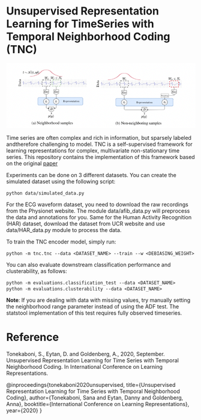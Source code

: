 # Unsupervised Representation Learning for TimeSeries with Temporal Neighborhood Coding (TNC)

![Screenshot](tnc.png)

Time series are often complex and rich in information, but sparsely labeled andtherefore challenging to model. TNC is a self-supervised framework for learning representations for complex, multivariate non-stationary time series. This repository contains the implementation of this framework based on the original [paper](https://openreview.net/forum?id=8qDwejCuCN)


Experiments can be done on 3 different datasets. You can create the simulated dataset using the following script:
```
python data/simulated_data.py
```
For the ECG waveform dataset, you need to download the raw recordings from the Physionet website. The module data/afib_data.py will preprocess the data and annotations for you. Same for the Human Activity Recognition (HAR) dataset, download the dataset from UCR website and use data/HAR_data.py module to process the data.

To train the TNC encoder model, simply run:
```
python -m tnc.tnc --data <DATASET_NAME> --train --w <DEBIASING_WEIGHT>
```
You can also evaluate downstream classification performance and clusterability, as follows:
```
python -m evaluations.classification_test --data <DATASET_NAME>
python -m evaluations.clusterability --data <DATASET_NAME>
```
__Note__: If you are dealing with data with missing values, try manually setting the neighborhood range parameter instead of using the ADF test. The statstool implementation of this test requires fully observed timeseries. 

# Reference

Tonekaboni, S., Eytan, D. and Goldenberg, A., 2020, September. Unsupervised Representation Learning for Time Series with Temporal Neighborhood Coding. In International Conference on Learning Representations.

@inproceedings{tonekaboni2020unsupervised,
  title={Unsupervised Representation Learning for Time Series with Temporal Neighborhood Coding},
  author={Tonekaboni, Sana and Eytan, Danny and Goldenberg, Anna},
  booktitle={International Conference on Learning Representations},
  year={2020}
}
